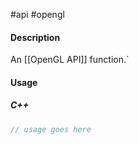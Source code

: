 #api #opengl

#### Description

An [[OpenGL API]] function.`

#### Usage

##### C++
``` cpp
// usage goes here
```